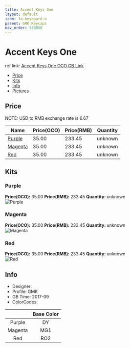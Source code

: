 ```yaml
---
title: Accent Keys One
layout: default
icon: fa-keyboard-o
parent: GMK Keycaps
nav_order: 330050
---
```


# Accent Keys One

ref link: [Accent Keys One OCO GB Link](https://www.originativeco.com/products/accent-keys-one)

* [Price](#price)
* [Kits](#kits)
* [Info](#info)
* [Pictures](#pictures)


## Price  
NOTE: USD to RMB exchange rate is 6.67

| Name          | Price(OCO)    |  Price(RMB) | Quantity |
| ------------- | ------------ |  ---------- | -------- |
|[Purple](#purple)|35.00|233.45|unknown|
|[Magenta](#magenta)|35.00|233.45|unknown|
|[Red](#red)|35.00|233.45|unknown|


## Kits
### Purple
**Price(OCO):** 35.00    **Price(RMB):** 233.45    **Quantity:** unknown  
<img src="{{ 'assets/images/gmk-keycaps/accentkeysone/kits_pics/purple.jpg' | relative_url }}" alt="Purple" class="image featured">

### Magenta
**Price(OCO):** 35.00    **Price(RMB):** 233.45    **Quantity:** unknown  
<img src="{{ 'assets/images/gmk-keycaps/accentkeysone/kits_pics/magenta.jpg' | relative_url }}" alt="Magenta" class="image featured">

### Red
**Price(OCO):** 35.00    **Price(RMB):** 233.45    **Quantity:** unknown  
<img src="{{ 'assets/images/gmk-keycaps/accentkeysone/kits_pics/red.jpg' | relative_url }}" alt="Red" class="image featured">


## Info
* Designer: 
* Profile: GMK 
* GB Time: 2017-09
* ColorCodes:  

| |Base Color
| :-------------: | :-------------:
|Purple|DY
|Magenta|MG1
|Red|RO2
